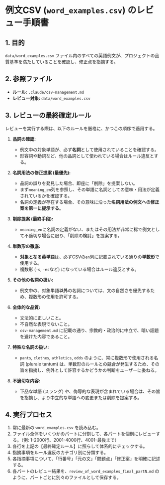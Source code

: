 # 例文CSV (`word_examples.csv`) のレビュー手順書

## 1. 目的

`data/word_examples.csv` ファイル内のすべての英語例文が、プロジェクトの品質基準を満たしていることを確認し、修正点を指摘する。

## 2. 参照ファイル

- **ルール:** `.claude/csv-management.md`
- **レビュー対象:** `data/word_examples.csv`

## 3. レビューの最終確定ルール

レビューを実行する際は、以下のルールを厳格に、かつこの順序で適用する。

1.  **品詞の確認:**
    - 例文中の対象単語が、必ず**名詞**として使用されていることを確認する。
    - 形容詞や動詞など、他の品詞として使われている場合はルール違反とする。

2.  **名詞用法の修正提案 (最優先):**
    - 品詞の誤りを発見した場合、即座に「削除」を提案しない。
    - まず`meaning_en`列を参照し、その単語に名詞としての意味・用法が定義されているかを確認する。
    - 名詞の定義が存在する場合、その意味に沿った**名詞用法の例文への修正案を第一に提示する**。

3.  **削除提案 (最終手段):**
    - `meaning_en`に名詞の定義がない、またはその用法が非常に稀で例文として不適切な場合に限り、「削除の検討」を提案する。

4.  **単数形の徹底:**
    - **対象となる英単語**は、必ずCSVの`en`列に記載されている通りの**単数形**で使用する。
    - 複数形 (`-s`, `-es`など) になっている場合はルール違反とする。

5.  **その他の名詞の扱い:**
    - 例文中の、対象単語**以外**の名詞については、文の自然さを優先するため、複数形の使用を許可する。

6.  **全体的な品質:**
    - 文法的に正しいこと。
    - 不自然な表現でないこと。
    - `csv-management.md` に記載の通り、宗教的・政治的に中立で、暗い話題を避けた内容であること。

7.  **特殊な名詞の扱い:**
    - `pants`, `clothes`, `athletics`, `odds` のように、常に複数形で使用される名詞 (plurale tantum) は、単数形のルールとの競合が発生するため、その旨を指摘し、例外として許容するかどうかの判断をユーザーに委ねる。

8.  **不適切な内容:**
    - 下品な単語 (スラング) や、侮辱的な表現が含まれている場合は、その旨を指摘し、より中立的な単語への変更または削除を提案する。

## 4. 実行プロセス

1.  常に最新の `word_examples.csv` を読み込む。
2.  ファイル全体をいくつかのパートに分割して、各パートを個別にレビューする。（例: 1-2000行、2001-4000行、4001-最後まで）
3.  各行を上記の【最終確定ルール】に照らして体系的にチェックする。
4.  指摘事項をルール違反のカテゴリ別に分類する。
5.  各指摘事項について、「行番号」「元の文」「問題点」「修正案」を明確に記述する。
6.  各パートのレビュー結果を、`review_of_word_examples_final_partN.md` のように、パートごとに別々のファイルとして保存する。
